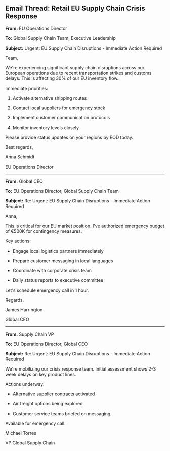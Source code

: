 ## Email Thread: Retail EU Supply Chain Crisis Response

**From:** EU Operations Director

**To:** Global Supply Chain Team, Executive Leadership

**Subject:** Urgent: EU Supply Chain Disruptions - Immediate Action Required

Team,

We're experiencing significant supply chain disruptions across our European operations due to recent transportation strikes and customs delays. This is affecting 30% of our EU inventory flow.

Immediate priorities:

1. Activate alternative shipping routes

2. Contact local suppliers for emergency stock

3. Implement customer communication protocols

4. Monitor inventory levels closely

Please provide status updates on your regions by EOD today.

Best regards,

Anna Schmidt

EU Operations Director

---

**From:** Global CEO

**To:** EU Operations Director, Global Supply Chain Team

**Subject:** Re: Urgent: EU Supply Chain Disruptions - Immediate Action Required

Anna,

This is critical for our EU market position. I've authorized emergency budget of €500K for contingency measures.

Key actions:

- Engage local logistics partners immediately

- Prepare customer messaging in local languages

- Coordinate with corporate crisis team

- Daily status reports to executive committee

Let's schedule emergency call in 1 hour.

Regards,

James Harrington

Global CEO

---

**From:** Supply Chain VP

**To:** EU Operations Director, Global CEO

**Subject:** Re: Urgent: EU Supply Chain Disruptions - Immediate Action Required

We're mobilizing our crisis response team. Initial assessment shows 2-3 week delays on key product lines.

Actions underway:

- Alternative supplier contracts activated

- Air freight options being explored

- Customer service teams briefed on messaging

Available for emergency call.

Michael Torres

VP Global Supply Chain